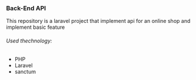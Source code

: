 ### Back-End API
This repository is a laravel project that implement api for an online shop and implement basic feature

###### Used thechnology:
* PHP
* Laravel 
* sanctum
